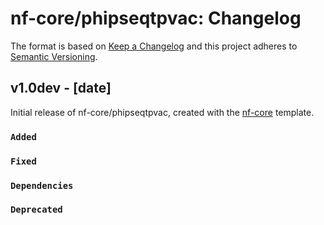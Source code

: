 # nf-core/phipseqtpvac: Changelog

The format is based on [Keep a Changelog](https://keepachangelog.com/en/1.0.0/)
and this project adheres to [Semantic Versioning](https://semver.org/spec/v2.0.0.html).

## v1.0dev - [date]

Initial release of nf-core/phipseqtpvac, created with the [nf-core](https://nf-co.re/) template.

### `Added`

### `Fixed`

### `Dependencies`

### `Deprecated`
